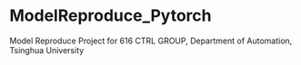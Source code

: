 # ModelReproduce_Pytorch
Model Reproduce Project for 616 CTRL GROUP, Department of Automation, Tsinghua University
